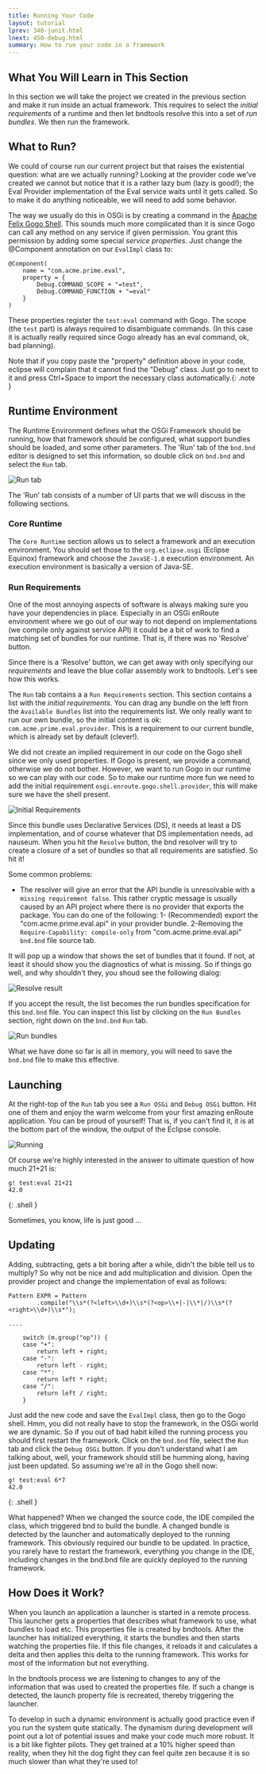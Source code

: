 ```yaml
---
title: Running Your Code
layout: tutorial
lprev: 340-junit.html
lnext: 450-debug.html
summary: How to run your code in a framework
---
```


## What You Will Learn in This Section

In this section we will take the project we created in the previous section and make it run inside an actual framework. This requires to select the _initial requirements_ of a runtime and then let bndtools resolve this into a set of _run bundles_. We then run the framework.

## What to Run?

We could of course run our current project but that raises the existential question: what are we actually running? Looking at the provider code we've created we cannot but notice that it is a rather lazy bum (lazy is good!); the Eval Provider implementation of the Eval service waits until it gets called. So to make it do anything noticeable, we will need to add some behavior.

The way we usually do this in OSGi is by creating a command in the [Apache Felix Gogo Shell][1]. This sounds much more complicated than it is since Gogo can call any method on any service if given permission. You grant this permission by adding some special _service properties_. Just change the @Component annotation on our `EvalImpl` class to:

	@Component(
		name = "com.acme.prime.eval", 
		property = {
			Debug.COMMAND_SCOPE + "=test", 
			Debug.COMMAND_FUNCTION + "=eval" 
		}
	)

These properties register the `test:eval` command with Gogo. The scope (the `test` part) is always required to disambiguate commands. (In this case it is actually really required since Gogo already has an eval command, ok, bad planning).

Note that if you copy paste the "property" definition above in your code, eclipse will complain that it cannot find the "Debug" class. Just go to next to it and press Ctrl+Space to import the necessary class automatically.{: .note }

## Runtime Environment

The Runtime Environment defines what the OSGi Framework should be running, how that framework should be configured, what support bundles should be loaded, and some other parameters. The 'Run' tab of the `bnd.bnd` editor is designed to set this information, so double click on `bnd.bnd` and select the `Run` tab.

![Run tab](/img/tutorial_base/run-run-0.png)

The 'Run' tab consists of a number of UI parts that we will discuss in the following sections.

### Core Runtime

The `Core Runtime` section allows us to select a framework and an execution environment. You should set those to the `org.eclipse.osgi` (Eclipse Equinox) framework and choose the `JavaSE-1.8` execution environment. An execution environment is basically a version of Java-SE.

### Run Requirements

One of the most annoying aspects of software is always making sure you have your dependencies in place. Especially in an OSGi enRoute environment where we go out of our way to not depend on implementations (we compile only against service API) it could be a bit of work to find a matching set of bundles for our runtime. That is, if there was no 'Resolve' button.

Since there is a 'Resolve' button, we can get away with only specifying our _requirements_ and leave the blue collar assembly work to bndtools. Let's see how this works. 

The `Run` tab contains a a `Run Requirements` section. This section contains a list with the _initial requirements_. You can drag any bundle on the left from the `Available Bundles` list into the requirements list. We only really want to run our own bundle, so the initial content is ok: `com.acme.prime.eval.provider`. This is a requirement to our current bundle, which is already set by default (clever!). 

We did not create an implied requirement in our code on the Gogo shell since we only used properties. 
If Gogo is present, we provide a command, otherwise we do not bother. However, we want to run 
Gogo in our runtime so we can play with our code. So to make our runtime more fun we need to add the 
initial requirement `osgi.enroute.gogo.shell.provider`, this will make sure we have the shell present. 

![Initial Requirements](/img/tutorial_base/run-require-0.png)

Since this bundle uses Declarative Services (DS), it needs at least a DS implementation, and of course whatever that DS implementation needs, ad nauseum. When you hit the `Resolve` button, the bnd resolver will try to create a closure of a set of bundles so that all requirements are satisfied. So hit it! 

Some common problems:

* The resolver will give an error that the API bundle is unresolvable with a `missing requirement false`. This rather cryptic message is usually caused by an API project where there is no provider that exports the package. You can do one of the following: 1- (Recommended) export the "com.acme.prime.eval.api" in your provider bundle. 2-Removing the `Require-Capability: compile-only` from "com.acme.prime.eval.api" `bnd.bnd` file source tab.

It will pop up a window that shows the set of bundles that it found. If not, at least it should show you the diagnostics of what is missing. So if things go well, and why shouldn't they, you shoud see the following dialog:

![Resolve result](/img/tutorial_base/run-require-1.png)

If you accept the result, the list becomes the run bundles specification for this `bnd.bnd` file. You can inspect this list by clicking on the `Run Bundles` section, right down on the `bnd.bnd` `Run` tab.

![Run bundles](/img/tutorial_base/run-require-2.png)

What we have done so far is all in memory, you will need to save the `bnd.bnd` file to make this effective.



## Launching

At the right-top of the `Run` tab you see a `Run OSGi` and `Debug OSGi` button. Hit one of them and enjoy the warm welcome from your first amazing enRoute application. You can be proud of yourself! That is, if you can't find it, it is at the bottom part of the window, the output of the Eclipse console.
 
![Running](/img/tutorial_base/run-launch-0.png)

Of course we're highly interested in the answer to ultimate question of how much 21+21 is:

	g! test:eval 21+21
	42.0
{: .shell }

Sometimes, you know, life is just good ...

## Updating

Adding, subtracting, gets a bit boring after a while, didn't the bible tell us to multiply? So why not be nice and add multiplication and division. Open the provider project and change the implementation of eval as follows:

	Pattern EXPR = Pattern
			.compile("\\s*(?<left>\\d+)\\s*(?<op>\\+|-|\\*|/)\\s*(?<right>\\d+)\\s*");

	....
	
		switch (m.group("op")) {
		case "+":
			return left + right;
		case "-":
			return left - right;
		case "*":
			return left * right;
		case "/":
			return left / right;
		}

Just add the new code and save the `EvalImpl` class, then go to the Gogo shell. Hmm, you did not really have to stop the framework, in the OSGi world we are dynamic. So if you out of bad habit killed the running process you should first restart the framework. Click on the `bnd.bnd` file, select the `Run` tab and click the `Debug OSGi` button. If you don't understand what I am talking about, well, your framework should still be humming along, having just been updated. So assuming we're all in the Gogo shell now:

	g! test:eval 6*7
	42.0
{: .shell }

What happened? When we changed the source code, the IDE compiled the class, which triggered bnd to build the bundle. A changed bundle is detected by the launcher and automatically deployed to the running framework. This obviously required our bundle to be updated. In practice, you rarely have to restart the framework, everything you change in the IDE, including changes in the bnd.bnd file are quickly deployed to the running framework.

## How Does it Work?

When you launch an application a launcher is started in a remote process. This launcher gets a properties that describes what framework to use, what bundles to load etc. This properties file is created by bndtools. After the launcher has initialized everything, it starts the bundles and then starts watching the properties file. If this file changes, it reloads it and calculates a delta and then applies this delta to the running framework. This works for most of the information but not everything.

In the bndtools process we are listening to changes to any of the information that was used to created the properties file. If such a change is detected, the launch property file is recreated, thereby triggering the launcher.   

To develop in such a dynamic environment is actually good practice even if you run the system quite statically. The dynamism during development will point out a lot of potential issues and make your code much more robust. It is a bit like fighter pilots. They get trained at a 10% higher speed than reality, when they hit the dog fight they can feel quite zen because it is so much slower than what they're used to! 


[1]: http://felix.apache.org/site/apache-felix-gogo.html
